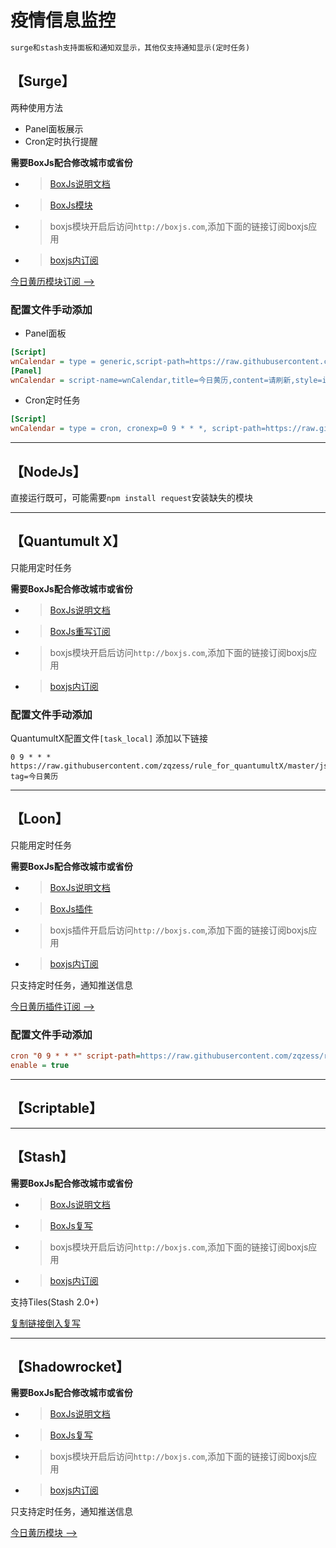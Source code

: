 # 疫情信息监控
```ruby
surge和stash支持面板和通知双显示，其他仅支持通知显示(定时任务)
```
【Surge】
-----------------
两种使用方法
- Panel面板展示
- Cron定时执行提醒

**需要BoxJs配合修改城市或省份**

- > [BoxJs说明文档](https://github.com/chavyleung/boxjs-doc)
- > [BoxJs模块](https://raw.githubusercontent.com/chavyleung/scripts/master/box/rewrite/boxjs.rewrite.surge.sgmodule)
- > boxjs模块开启后访问`http://boxjs.com`,添加下面的链接订阅boxjs应用
- > [boxjs内订阅](https://raw.githubusercontent.com/zqzess/rule_for_quantumultX/master/js/Mine/boxjs.json)

[今日黄历模块订阅 -->](https://raw.githubusercontent.com/zqzess/rule_for_quantumultX/master/Surge/Module/wnCalendar.sgmodule)

### 配置文件手动添加
- Panel面板
```ini
[Script]
wnCalendar = type = generic,script-path=https://raw.githubusercontent.com/zqzess/rule_for_quantumultX/master/js/Mine/wnCalendar/wnCalendar.js,timeout=10
[Panel]
wnCalendar = script-name=wnCalendar,title=今日黄历,content=请刷新,style=info,update-interval=43200
```
- Cron定时任务
```ini
[Script]
wnCalendar = type = cron, cronexp=0 9 * * *, script-path=https://raw.githubusercontent.com/zqzess/rule_for_quantumultX/master/js/Mine/wnCalendar/wnCalendar.js,timeout=10
```
-----------------
【NodeJs】
---------
直接运行既可，可能需要`npm install request`安装缺失的模块

---------
【Quantumult X】
---------
只能用定时任务

**需要BoxJs配合修改城市或省份**
 
- > [BoxJs说明文档](https://github.com/chavyleung/boxjs-doc)
- > [BoxJs重写订阅](https://raw.githubusercontent.com/chavyleung/scripts/master/box/rewrite/boxjs.rewrite.quanx.conf)
- > boxjs模块开启后访问`http://boxjs.com`,添加下面的链接订阅boxjs应用
- > [boxjs内订阅](https://raw.githubusercontent.com/zqzess/rule_for_quantumultX/master/js/Mine/boxjs.json)

### 配置文件手动添加
QuantumultX配置文件`[task_local]`   添加以下链接
```editorconfig
0 9 * * * https://raw.githubusercontent.com/zqzess/rule_for_quantumultX/master/js/Mine/wnCalendar/wnCalendar.js, tag=今日黄历
```
---------
【Loon】
---------
只能用定时任务

**需要BoxJs配合修改城市或省份**
- > [BoxJs说明文档](https://github.com/chavyleung/boxjs-doc)
- > [BoxJs插件](https://raw.githubusercontent.com/chavyleung/scripts/master/box/rewrite/boxjs.rewrite.loon.plugin)
- > boxjs插件开启后访问`http://boxjs.com`,添加下面的链接订阅boxjs应用
- > [boxjs内订阅](https://raw.githubusercontent.com/zqzess/rule_for_quantumultX/master/js/Mine/boxjs.json)

只支持定时任务，通知推送信息

[今日黄历插件订阅 -->](https://raw.githubusercontent.com/zqzess/rule_for_quantumultX/master/Loon/Plugin/wnCalendar.plugin)
### 配置文件手动添加
```ini
cron "0 9 * * *" script-path=https://raw.githubusercontent.com/zqzess/rule_for_quantumultX/master/js/Mine/wnCalendar/wnCalendar.js, tag=今日黄历, img-url=https://raw.githubusercontent.com/walkxcode/dashboard-icons/main/png/synology-calendar.png
enable = true
```
---------
【Scriptable】
-------

---------

【Stash】
---

**需要BoxJs配合修改城市或省份**

- > [BoxJs说明文档](https://github.com/chavyleung/boxjs-doc)
- > [BoxJs复写](https://github.com/chavyleung/scripts/raw/master/box/rewrite/boxjs.rewrite.stash.stoverride)
- > boxjs模块开启后访问`http://boxjs.com`,添加下面的链接订阅boxjs应用
- > [boxjs内订阅](https://raw.githubusercontent.com/zqzess/rule_for_quantumultX/master/js/Mine/boxjs.json)


支持Tiles(Stash 2.0+)

[复制链接倒入复写](https://raw.githubusercontent.com/zqzess/rule_for_quantumultX/master/Stash/override/wnCalendar.stoverride)

-----

【Shadowrocket】
---

**需要BoxJs配合修改城市或省份**

- > [BoxJs说明文档](https://github.com/chavyleung/boxjs-doc)
- > [BoxJs复写](https://github.com/chavyleung/scripts/raw/master/box/rewrite/boxjs.rewrite.surge.sgmodule)
- > boxjs模块开启后访问`http://boxjs.com`,添加下面的链接订阅boxjs应用
- > [boxjs内订阅](https://raw.githubusercontent.com/zqzess/rule_for_quantumultX/master/js/Mine/boxjs.json)

只支持定时任务，通知推送信息

[今日黄历模块 -->](https://raw.githubusercontent.com/zqzess/rule_for_quantumultX/master/Shadowrocket/module/wnCalendar.module)